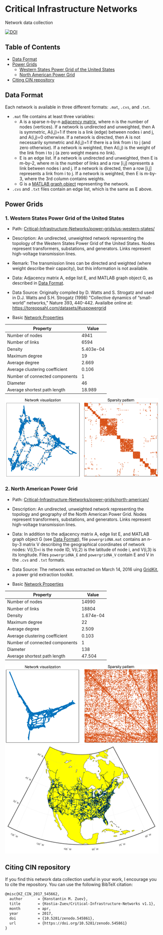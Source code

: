# Critical Infrastructure Networks 
Network data collection 

[![DOI](https://zenodo.org/badge/DOI/10.5281/zenodo.545861.svg)](https://doi.org/10.5281/zenodo.545861)

## Table of Contents

* [Data Format](#data-format)
* [Power Grids](#power-grids)
  - [Western States Power Grid of the United States](#wsus)
  - [North American Power Grid](#na)
* [Citing CIN repository](#citing-cin-repository)

## <a name="data-format"></a>Data Format
Each network is available in three different formats: `.mat`, `.cvs`, and `.txt`.
* `.mat` file contains at least three variables:
  - A is a sparse n-by-n [adjacency matrix](https://en.wikipedia.org/wiki/Adjacency_matrix), where n is the number of nodes (vertices). If a network is undirected and unweighted, then A is symmetric, A(i,j)=1 if there is a link (edge) between nodes i and j, and A(i,j)=0 otherwise. If a network is directed, then A is not necessarily symmetric and A(i,j)=1 if there is a link from i to j (and zero otherwise). If a network is weighted, then A(i,j) is the weight of the link from i to j (a zero weight means no link).  
  - E is an edge list. If a network is undirected and unweighted, then E is m-by-2, where m is the number of links and a row [i,j] represents a link between nodes i and j. If a network is directed, then a row [i,j] represents a link from i to j. If a network is weighted, then E is m-by-3, where the 3rd column contains weights. 
  - G is a [MATLAB graph object](https://www.mathworks.com/help/matlab/graph-and-network-algorithms.html) representing the network. 
* `.cvs` and `.txt` files contain an edge list, which is the same as E above.

## <a name="power-grids"></a>Power Grids

### <a name="wsus"></a>1. Western States Power Grid of the United States

* Path: [Critical-Infrastructure-Networks/power-grids/us-western-states/](https://github.com/Kostia-Zuev/Critical-Infrastructure-Networks/tree/master/power-grids/us-western-states)
   
* Description: 
An undirected, unweighted network representing the topology of the Western States Power Grid of the United States. 
Nodes represent transformers, substations, and generators. Links represent high-voltage transmission lines.

* Remark: 
The transmission lines can be directed and weighted (where weight describe their capacity), but this information is not available.

* Data:
Adjacency matrix A, edge list E, and MATLAB graph object G, as described in [Data Format](#data-format).

* Data Source: 
Originally compiled by D. Watts and S. Strogatz and used in 
D.J. Watts and  S.H. Strogatz (1998) "Collective dynamics of “small-world” networks," Nature 393, 440-442.
Availalbe online at: https://toreopsahl.com/datasets/#uspowergrid

* Basic [Network Properties](https://en.wikipedia.org/wiki/Network_science#Network_properties)

Property | Value
-------- | -------------
Number of nodes | 4941
Number of links  | 6594
Density | 5.403e-04
Maximum degree | 19
Average degree | 2.669
Average clustering coefficient | 0.106
Number of connected components | 1
Diameter  | 46 
Average shortest path length | 18.989


![alt tag](https://github.com/Kostia-Zuev/Critical-Infrastructure-Networks/blob/master/power-grids/us-western-states/powergridUSWS.png)

### <a name="na"></a>2. North American Power Grid

* Path: 
[Critical-Infrastructure-Networks/power-grids/north-american/](https://github.com/Kostia-Zuev/Critical-Infrastructure-Networks/tree/master/power-grids/north-american)

* Description: 
An undirected, unweighted network representing the topology and geography of the North American Power Grid. Nodes represent transformers, substations, and generators. Links represent high-voltage transmission lines.

* Data: 
In addition to the adjacency matrix A, edge list E, and MATLAB graph object G (see [Data Format](#data-format)), file `powergridNA.mat` contains an n-by-3 matrix V describing the geographical coordinates of network nodes: V(i,1)=i is the node ID, V(i,2) is the latitude of node i, and V(i,3) is its longitude. Files `powergridNA_E` and `powergridNA_V` contain E and V in the `.cvs` and `.txt` formats.  
    
* Data Source:
The network was extracted on March 14, 2016 uing [GridKit](https://github.com/bdw/GridKit), a power grid extraction toolkit.

* Basic [Network Properties](https://en.wikipedia.org/wiki/Network_science#Network_properties)

Property | Value
-------- | -------------
Number of nodes |  14990
Number of links  | 18804
Density | 1.674e-04
Maximum degree | 22 
Average degree | 2.509
Average clustering coefficient | 0.103
Number of connected components | 1
Diameter  | 138
Average shortest path length | 47.504

![alt tag](https://github.com/Kostia-Zuev/Critical-Infrastructure-Networks/blob/master/power-grids/north-american/powergridNA_top.png)
![alt tag](https://github.com/Kostia-Zuev/Critical-Infrastructure-Networks/blob/master/power-grids/north-american/powergridNA_geo.png)


## <a name="citing-cin-repository"></a>Citing CIN repository
If you find this network data collection useful in your work, I encourage you to cite the repository. 
You can use the following BibTeX citation:

```
@misc{KZ_CIN_2017_545662,
  author       = {Konstantin M. Zuev},
  title        = {Kostia-Zuev/Critical-Infrastructure-Networks v1.1},
  month        = apr,
  year         = 2017,
  doi          = {10.5281/zenodo.545861},
  url          = {https://doi.org/10.5281/zenodo.545861}
}
```
